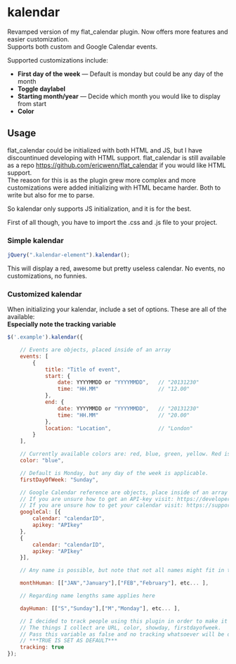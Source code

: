 kalendar
========

Revamped version of my flat_calendar plugin. Now offers more features and easier customization.  
Supports both custom and Google Calendar events. 

Supported customizations include:  
* __First day of the week__ — Default is monday but could be any day of the month
* __Toggle daylabel__
* __Starting month/year__ — Decide which month you would like to display from start
* __Color__

Usage
-------

flat_calendar could be initialized with both HTML and JS, but I have discountinued developing with HTML support. flat_calendar is still available as a repo https://github.com/ericwenn/flat_calendar if you would like HTML support.  
The reason for this is as the plugin grew more complex and more customizations were added initializing with HTML became harder. Both to write but also for me to parse.

So kalendar only supports JS initialization, and it is for the best.

First of all though, you have to import the .css and .js file to your project.

### Simple kalendar

```javascript
jQuery(".kalendar-element").kalendar();	
```
This will display a red, awesome but pretty useless calendar. No events, no customizations, no funnies.

### Customized kalendar

When initializing your kalendar, include a set of options. These are all of the available:  
__Especially note the tracking variable__
```javascript
$('.example').kalendar({

	// Events are objects, placed inside of an array
	events: [
		{
			title: "Title of event",
			start: {
				date: YYYYMMDD or "YYYYMMDD",	// "20131230"
				time: "HH.MM"					// "12.00"
			},
			end: {
				date: YYYYMMDD or "YYYYMMDD",	// "20131230"
				time: "HH.MM"					// "20.00"
			},
			location: "Location",				// "London"
		}
	],

	// Currently available colors are: red, blue, green, yellow. Red is the default.
	color: "blue",

	// Default is Monday, but any day of the week is applicable.
	firstDayOfWeek: "Sunday",

	// Google Calendar reference are objects, place inside of an array to support multiple calendars.
	// If you are unsure how to get an API-key visit: https://developers.google.com/google-apps/calendar/firstapp
	// If you are unsure how to get your calendar visit: https://support.google.com/calendar/answer/63962?hl=en
	googleCal: [{
		calendar: "calendarID",
		apikey: "APIkey"
	},
	{
		calendar: "calendarID",
		apikey: "APIkey"
	}],

	// Any name is possible, but note that not all names might fit in the UI

	monthHuman: [["JAN","January"],["FEB","February"], etc... ],

	// Regarding name lengths same applies here

	dayHuman: [["S","Sunday"],["M","Monday"], etc... ],

	// I decided to track people using this plugin in order to make it even better. 
	// The things I collect are URL, color, showday, firstdayofweek.
	// Pass this variable as false and no tracking whatsoever will be done.
	// ***TRUE IS SET AS DEFAULT*** 
	tracking: true
});

```